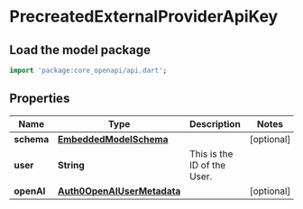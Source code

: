 # PrecreatedExternalProviderApiKey

## Load the model package
```dart
import 'package:core_openapi/api.dart';
```

## Properties
Name | Type | Description | Notes
------------ | ------------- | ------------- | -------------
**schema** | [**EmbeddedModelSchema**](../models/EmbeddedModelSchema) |  | [optional] 
**user** | **String** | This is the ID of the User. | 
**openAI** | [**Auth0OpenAIUserMetadata**](../models/Auth0OpenAIUserMetadata) |  | [optional] 




